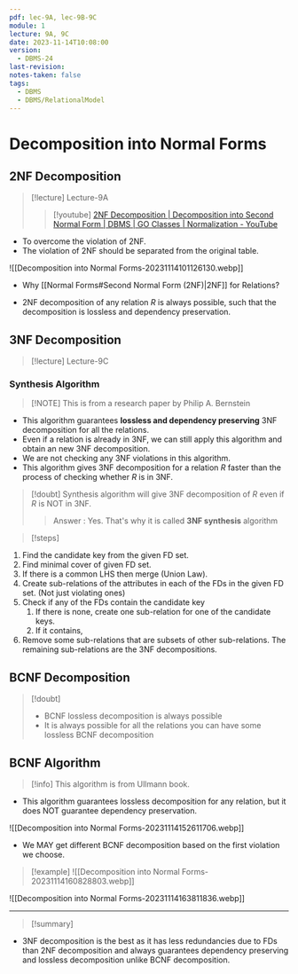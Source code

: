 ```yaml
---
pdf: lec-9A, lec-9B-9C
module: 1
lecture: 9A, 9C
date: 2023-11-14T10:08:00
version:
  - DBMS-24
last-revision: 
notes-taken: false
tags:
  - DBMS
  - DBMS/RelationalModel
---
```


# Decomposition into Normal Forms


## 2NF Decomposition
> [!lecture] Lecture-9A
>> [!youtube] [2NF Decomposition | Decomposition into Second Normal Form | DBMS | GO Classes | Normalization - YouTube](https://www.youtube.com/watch?v=6WGQqyVmlL0)

- To overcome the violation of 2NF.
- The violation of 2NF should be separated from the original table.

![[Decomposition into Normal Forms-20231114101126130.webp]]

- Why [[Normal Forms#Second Normal Form (2NF)|2NF]] for Relations?

- 2NF decomposition of any relation ${} R$ is always possible, such that the decomposition is lossless and dependency preservation.


## 3NF Decomposition
> [!lecture] Lecture-9C

### Synthesis Algorithm
> [!NOTE] This is from a research paper by Philip A. Bernstein
- This algorithm guarantees **lossless and dependency preserving** 3NF decomposition for all the relations.
- Even if a relation is already in 3NF, we can still apply this algorithm and obtain an new 3NF decomposition.
- We are not checking any 3NF violations in this algorithm.
- This algorithm gives 3NF decomposition for a relation $R$ faster than the process of checking whether $R$ is in 3NF.

> [!doubt] 
> Synthesis algorithm will give 3NF decomposition of $R$ even if $R$ is NOT in 3NF.
>> Answer : Yes. That's why it is called **3NF synthesis** algorithm

> [!steps] 

1. Find the candidate key from the given FD set.
2. Find minimal cover of given FD set.
3. If there is a common LHS then merge (Union Law).
4. Create sub-relations of the attributes in each of the FDs in the given FD set. (Not just violating ones)
5. Check if any of the FDs contain the candidate key
	1. If there is none, create one sub-relation for one of the candidate keys.
	2. If it contains, 
6. Remove some sub-relations that are subsets of other sub-relations. The remaining sub-relations are the 3NF decompositions. 


## BCNF Decomposition


> [!doubt] 
> - BCNF lossless decomposition is always possible
> - It is always possible for all the relations you can have some lossless BCNF decomposition


## BCNF Algorithm

> [!info] This algorithm is from Ullmann book.

- This algorithm guarantees lossless decomposition for any relation, but it does NOT guarantee dependency preservation.

![[Decomposition into Normal Forms-20231114152611706.webp]]

- We MAY get different BCNF decomposition based on the first violation we choose.


> [!example] 
> ![[Decomposition into Normal Forms-20231114160828803.webp]]

![[Decomposition into Normal Forms-20231114163811836.webp]]



---


> [!summary] 

- 3NF decomposition is the best as it has less redundancies due to FDs than 2NF decomposition and always guarantees dependency preserving and lossless decomposition unlike BCNF decomposition.